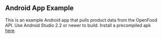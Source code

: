 ## Android App Example

This is an example Android app that pulls product data from the OpenFood API. Use Android Studio 2.2 or newer to build. Install a precompiled apk [here](OpenFoodAPIDemo.apk).
